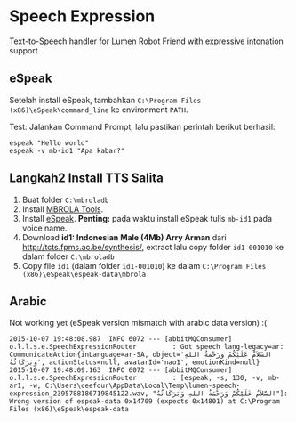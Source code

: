 # Speech Expression

Text-to-Speech handler for Lumen Robot Friend with expressive intonation support.

## eSpeak

Setelah install eSpeak, tambahkan `C:\Program Files (x86)\eSpeak\command_line` ke environment `PATH`.

Test: Jalankan Command Prompt, lalu pastikan perintah berikut berhasil:

    espeak "Hello world"
    espeak -v mb-id1 "Apa kabar?"

## Langkah2 Install TTS Salita

1. Buat folder `C:\mbroladb`
2. Install [MBROLA Tools](http://tcts.fpms.ac.be/synthesis/mbrola.html).
3. Install [eSpeak](http://espeak.sourceforge.net/).
    **Penting:** pada waktu install eSpeak tulis `mb-id1` pada voice name.
4. Download **id1: Indonesian Male (4Mb) Arry Arman** dari http://tcts.fpms.ac.be/synthesis/,
    extract lalu copy folder `id1-001010`  ke dalam folder `C:\mbroladb`
5. Copy file `id1` (dalam folder `id1-001010`) ke dalam `C:\Program Files (x86)\eSpeak\espeak-data\mbrola`

## Arabic

Not working yet (eSpeak version mismatch with arabic data version) :(

    2015-10-07 19:48:08.987  INFO 6072 --- [abbitMQConsumer] o.l.l.s.e.SpeechExpressionRouter         : Got speech lang-legacy=ar: CommunicateAction{inLanguage=ar-SA, object='السَّلاَمُ عَلَيْكُمْ وَرَحْمَةُ اللهِ وَبَرَكَاتُهُ', actionStatus=null, avatarId='nao1', emotionKind=null}
    2015-10-07 19:48:09.163  INFO 6072 --- [abbitMQConsumer] o.l.l.s.e.SpeechExpressionRouter         : [espeak, -s, 130, -v, mb-ar1, -w, C:\Users\ceefour\AppData\Local\Temp\lumen-speech-expression_2395788186719845122.wav, "السَّلاَمُ عَلَيْكُمْ وَرَحْمَةُ اللهِ وَبَرَكَاتُهُ"]: Wrong version of espeak-data 0x14709 (expects 0x14801) at C:\Program Files (x86)\eSpeak\espeak-data
